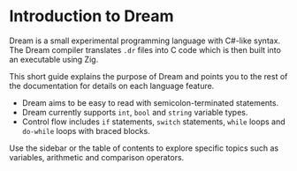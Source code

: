 # Introduction to Dream

Dream is a small experimental programming language with C#-like syntax. The Dream compiler translates `.dr` files into C code which is then built into an executable using Zig.

This short guide explains the purpose of Dream and points you to the rest of the documentation for details on each language feature.

- Dream aims to be easy to read with semicolon-terminated statements.
 - Dream currently supports `int`, `bool` and `string` variable types.
 - Control flow includes `if` statements, `switch` statements, `while` loops and `do-while` loops with braced blocks.

Use the sidebar or the table of contents to explore specific topics such as variables, arithmetic and comparison operators.

